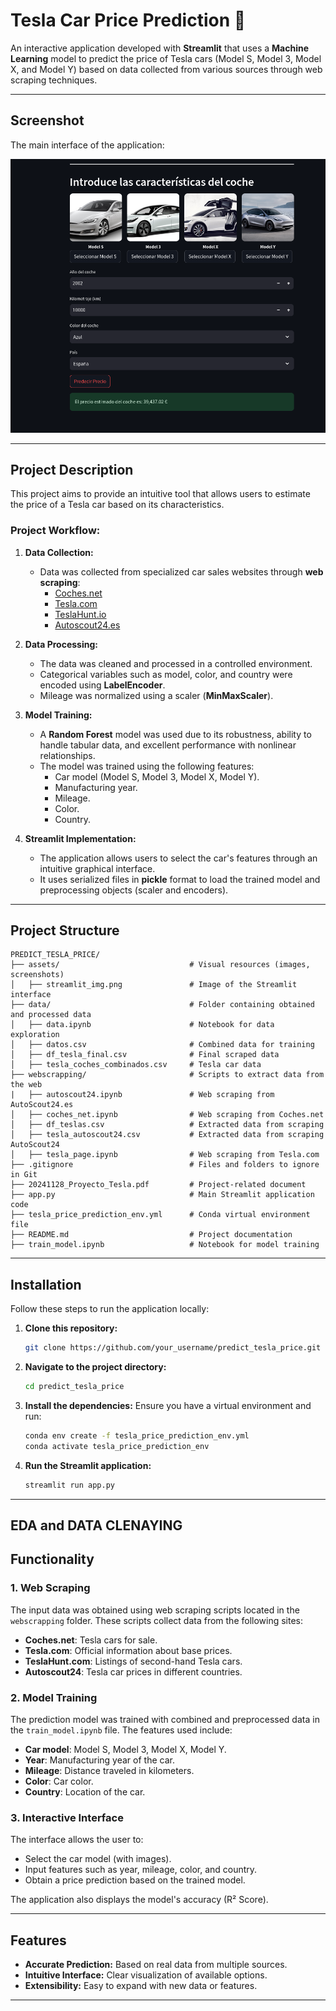 # Tesla Car Price Prediction 🚗

An interactive application developed with **Streamlit** that uses a **Machine Learning** model to predict the price of Tesla cars (Model S, Model 3, Model X, and Model Y) based on data collected from various sources through web scraping techniques.

---

## Screenshot

The main interface of the application:

![Streamlit Interface](assets/streamlit_img.png)

---

## Project Description

This project aims to provide an intuitive tool that allows users to estimate the price of a Tesla car based on its characteristics.

### Project Workflow:
1. **Data Collection:**
   - Data was collected from specialized car sales websites through **web scraping**:
     - [Coches.net](https://www.coches.net)
     - [Tesla.com](https://www.tesla.com)
     - [TeslaHunt.io](https://www.teslahunt.io)
     - [Autoscout24.es](https://www.autoscout24.es/)

2. **Data Processing:**
   - The data was cleaned and processed in a controlled environment.
   - Categorical variables such as model, color, and country were encoded using **LabelEncoder**.
   - Mileage was normalized using a scaler (**MinMaxScaler**).

3. **Model Training:**
   - A **Random Forest** model was used due to its robustness, ability to handle tabular data, and excellent performance with nonlinear relationships.
   - The model was trained using the following features:
     - Car model (Model S, Model 3, Model X, Model Y).
     - Manufacturing year.
     - Mileage.
     - Color.
     - Country.

4. **Streamlit Implementation:**
   - The application allows users to select the car's features through an intuitive graphical interface.
   - It uses serialized files in **pickle** format to load the trained model and preprocessing objects (scaler and encoders).

---

## Project Structure

```
PREDICT_TESLA_PRICE/
├── assets/                             # Visual resources (images, screenshots)
│   ├── streamlit_img.png               # Image of the Streamlit interface
├── data/                               # Folder containing obtained and processed data
│   ├── data.ipynb                      # Notebook for data exploration
│   ├── datos.csv                       # Combined data for training
│   ├── df_tesla_final.csv              # Final scraped data
│   ├── tesla_coches_combinados.csv     # Tesla car data
├── webscrapping/                       # Scripts to extract data from the web
|   ├── autoscout24.ipynb               # Web scraping from AutoScout24.es
│   ├── coches_net.ipynb                # Web scraping from Coches.net
│   ├── df_teslas.csv                   # Extracted data from scraping
│   ├── tesla_autoscout24.csv           # Extracted data from scraping AutoScout24
│   ├── tesla_page.ipynb                # Web scraping from Tesla.com
├── .gitignore                          # Files and folders to ignore in Git
├── 20241128_Proyecto_Tesla.pdf         # Project-related document
├── app.py                              # Main Streamlit application code
├── tesla_price_prediction_env.yml      # Conda virtual environment file
├── README.md                           # Project documentation
├── train_model.ipynb                   # Notebook for model training
```

---

## Installation

Follow these steps to run the application locally:

1. **Clone this repository:**
   ```bash
   git clone https://github.com/your_username/predict_tesla_price.git
   ```

2. **Navigate to the project directory:**
   ```bash
   cd predict_tesla_price
   ```

3. **Install the dependencies:**
   Ensure you have a virtual environment and run:
   ```bash
   conda env create -f tesla_price_prediction_env.yml
   conda activate tesla_price_prediction_env
   ```

4. **Run the Streamlit application:**
   ```bash
   streamlit run app.py
   ```

---

## EDA and DATA CLENAYING


## Functionality

### **1. Web Scraping**
The input data was obtained using web scraping scripts located in the `webscrapping` folder. These scripts collect data from the following sites:
- **Coches.net**: Tesla cars for sale.
- **Tesla.com**: Official information about base prices.
- **TeslaHunt.com**: Listings of second-hand Tesla cars.
- **Autoscout24**: Tesla car prices in different countries.

### **2. Model Training**
The prediction model was trained with combined and preprocessed data in the `train_model.ipynb` file. The features used include:
- **Car model**: Model S, Model 3, Model X, Model Y.
- **Year**: Manufacturing year of the car.
- **Mileage**: Distance traveled in kilometers.
- **Color**: Car color.
- **Country**: Location of the car.

### **3. Interactive Interface**
The interface allows the user to:
- Select the car model (with images).
- Input features such as year, mileage, color, and country.
- Obtain a price prediction based on the trained model.

The application also displays the model's accuracy (R² Score).

---

## Features

- **Accurate Prediction:** Based on real data from multiple sources.
- **Intuitive Interface:** Clear visualization of available options.
- **Extensibility:** Easy to expand with new data or features.

---
